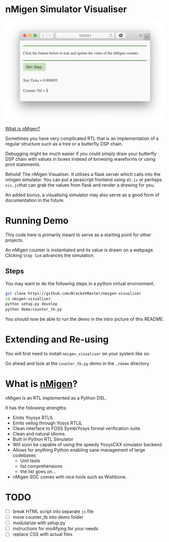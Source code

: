 # nMigen Simulator Visualiser

![](docs/visualiser_session.png)

[What is nMigen?](#what-is-nmigen)

Sometimes you have very complicated RTL that is
an implementation of a regular structure such as
a tree or a butterfly DSP chain.

Debugging might be much easier if you could simply
draw your butterfly DSP chain with values in boxes
instead of browsing waveforms or using print statements.

Behold! The nMigen Visualiser. It utilises a flask
server which calls into the nmigen simulator.
You can put a javascript frontend using ``d3.js``
or perhaps ``vis.js``that can grab the values from
flask and render a drawing for you.

An added bonus, a visualising simulator may 
also serve as a good form of documentation
in the future.

# Running Demo

This code here is primarily meant to serve as a starting 
point for other projects.

An nMigen counter is instantiated and its value is drawn
on a webpage. Clicking ``Step Sim`` advances the simulation.

## Steps

You may want to do the following steps in 
a python virtual environment.

```bash
git clone https://github.com/BracketMaster/nmigen-visualiser
cd nmigen-visualiser
python setup.py develop
python demo/counter_tb.py
```

You should now be able to run the demo 
in the intro picture of this README.

# Extending and Re-using
You will first need to install ``nmigen_visualiser``
on your system like so:

Go ahead and look at the ``counter_tb.py`` demo in 
the ``./demo`` directory.


# What is [nMigen](https://github.com/nmigen/nmigen)?
nMigen is an RTL implemented as a Python DSL.

It has the following strengths:

 - Emits Yoysys RTLIL
 - Emits veilog through Yosys RTLIL
 - Clean interface to FOSS SymbiYosys formal verification suite.
 - Clean and natural idioms.
 - Built in Python RTL Simulator
 - Will soon be capable of using the speedy YosysCXX simulator backend
 - Allows for anything Python enabling sane management of large codebases
   - Unit tests
   - list comprehensions
   - the list goes on...
 - nMigen SOC comes with nice tools such as Wishbone.

# TODO
 - [ ] break HTML script into separate ``js`` file
 - [ ] move counter_tb into demo folder
 - [ ] modularize with setup.py
 - [ ] instructions for modifying for your needs
 - [ ] replace CSS with actual files